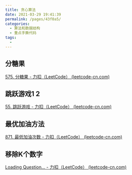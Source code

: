 ```yaml
---
title: 贪心算法
date: 2021-03-29 19:41:39
permalink: /pages/43f0a5/
categories:
  - 算法和数据结构
  - 重点手撕代码
tags:
  - 
---
```


## 分糖果

[575. 分糖果 - 力扣（LeetCode） (leetcode-cn.com)](https://leetcode-cn.com/problems/distribute-candies/)

## 跳跃游戏1 2

[55. 跳跃游戏 - 力扣（LeetCode） (leetcode-cn.com)](https://leetcode-cn.com/problems/jump-game/)

## 最优加油方法

[871. 最低加油次数 - 力扣（LeetCode） (leetcode-cn.com)](https://leetcode-cn.com/problems/minimum-number-of-refueling-stops/)

## 移除K个数字

[Loading Question... - 力扣（LeetCode） (leetcode-cn.com)](https://leetcode-cn.com/problems/remove-k-digits/)